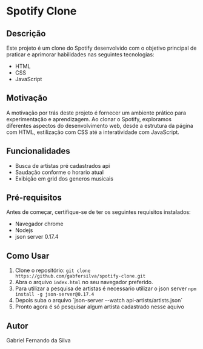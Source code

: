 
# Spotify Clone

## Descrição

Este projeto é um clone do Spotify desenvolvido com o objetivo principal de praticar e aprimorar habilidades nas seguintes tecnologias:

- HTML
- CSS
- JavaScript

## Motivação

A motivação por trás deste projeto é fornecer um ambiente prático para experimentação e aprendizagem. Ao clonar o Spotify, exploramos diferentes aspectos do desenvolvimento web, desde a estrutura da página com HTML, estilização com CSS até a interatividade com JavaScript.

## Funcionalidades

- Busca de artistas pré cadastrados api
- Saudação conforme o horario atual
- Exibição em grid dos generos musicais
  

## Pré-requisitos

Antes de começar, certifique-se de ter os seguintes requisitos instalados:

- Navegador chrome
- Nodejs
- json server 0.17.4


## Como Usar

1. Clone o repositório: `git clone https://github.com/gabfersilva/spotify-clone.git`
2. Abra o arquivo `index.html` no seu navegador preferido.
3. Para utilizar a pesquisa de artistas é necessario utilizar o json server `npm install -g json-server@0.17.4`
4. Depois suba o arquivo ´json-server --watch api-artists/artists.json´
5. Pronto agora é só pesquisar algum artista cadastrado nesse aquivo 


## Autor

Gabriel Fernando da Silva



